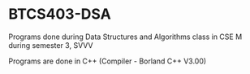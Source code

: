 # BTCS403-DSA
Programs done during Data Structures and Algorithms class in CSE M during semester 3, SVVV

Programs are done in C++ (Compiler - Borland C++ V3.00)
